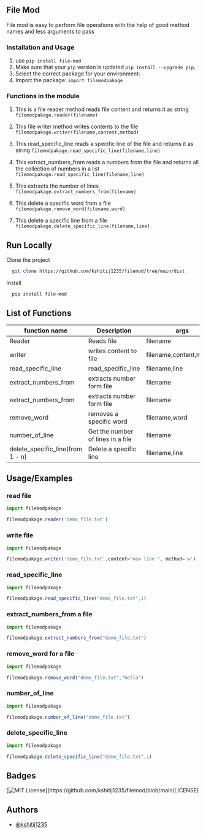 ## File Mod

File mod is easy to perform file operations with the help of  good method names 
and less arguments to pass

### Installation and Usage

1. use `pip install file-mod`
2. Make sure that your `pip` version is updated `pip install --upgrade pip`. 
3. Select the correct package for your environment:
4. Import the package: ``import filemodpakage``

### Functions in the module 

1) This is a file reader method reads file content and returns it as string
`filemodpakage.reader(filename)`

2) This file writer method writes contents to the file 
`filemodpakage.writer(filename,content,method)`

3) This read_specific_line reads a specific line of the file and returns it as string 
`filemodpakage.read_specific_line(filename,line)`

4) This extract_numbers_from reads a numbers from the file and returns all the collection of numbers in a list
`filemodpakage.read_specific_line(filename,line)`

5) This extracts the number of lines `filemodpakage.extract_numbers_from(filename)`

6) This delete a specific word from a file `filemodpakage.remove_word(filename,word)`

6) This delete a specific line from a file `filemodpakage.delete_specific_line(filename,line)`


## Run Locally

Clone the project

```bash
  git clone https://github.com/kshitij1235/filemod/tree/main/dist
```

Install

```bash
  pip install file-mod
```
## List of Functions

| function name            | Description| args|
| ----------------- | ---|----------|
| Reader|Reads file| filename|    
| writer | writes content to file|filename,content,method|
| read_specific_line| read_specific_line |filename,line|
|extract_numbers_from|extracts number form file|filename
|extract_numbers_from|extracts number form file|filename
|remove_word|removes a specific word|filename,word
|number_of_line|Get the number of lines in a file |filename
|delete_specific_line(from 1 - n)|Delete a specific line |filename,line



## Usage/Examples

### read file

```javascript
import filemodpakage

filemodpakage.reader('demo_file.txt')
```

### write file

```javascript
import filemodpakage

filemodpakage.writer('demo_file.txt',content="new line ", method='w')
```


### read_specific_line

```javascript
import filemodpakage

filemodpakage.read_specific_line("demo_file.txt",1)
```

### extract_numbers_from a file 

```javascript
import filemodpakage

filemodpakage.extract_numbers_from("demo_file.txt")
```

### remove_word for a file 

```javascript
import filemodpakage

filemodpakage.remove_word("demo_file.txt","hello")
```

### number_of_line

```javascript
import filemodpakage

filemodpakage.number_of_line("demo_file.txt")
```

### delete_specific_line

```javascript
import filemodpakage

filemodpakage.delete_specific_line("demo_file.txt",1)
```

  
## Badges


[![MIT License](https://img.shields.io/apm/l/atomic-design-ui.svg?)](https://github.com/kshitij1235/filemod/blob/main/LICENSE)

  
## Authors

- [@kshitij1235](https://github.com/kshitij1235)

  

  
